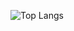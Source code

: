 ![Top Langs](https://github-readme-stats-one-bice.vercel.app/api/top-langs/?username=zauberflote1&layout=compact&theme=dark&role=OWNER,ORGANIZATION_MEMBER,COLLABORATOR)

